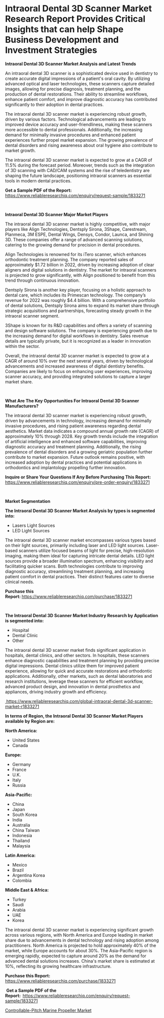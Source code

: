 <p><h1>Intraoral Dental 3D Scanner Market Research Report Provides Critical Insights that can help Shape Business Development and Investment Strategies</h1></p><p><strong>Intraoral Dental 3D Scanner Market Analysis and Latest Trends</strong></p>
<p><p>An intraoral dental 3D scanner is a sophisticated device used in dentistry to create accurate digital impressions of a patient's oral cavity. By utilizing advanced optical and laser technologies, these scanners capture detailed images, allowing for precise diagnosis, treatment planning, and the production of dental restorations. Their ability to streamline workflows, enhance patient comfort, and improve diagnostic accuracy has contributed significantly to their adoption in dental practices.</p><p>The intraoral dental 3D scanner market is experiencing robust growth, driven by various factors. Technological advancements are leading to improved device accuracy and user-friendliness, making these scanners more accessible to dental professionals. Additionally, the increasing demand for minimally invasive procedures and enhanced patient experiences further propel market expansion. The growing prevalence of dental disorders and rising awareness about oral hygiene also contribute to market growth.</p><p>The intraoral dental 3D scanner market is expected to grow at a CAGR of 11.5% during the forecast period. Moreover, trends such as the integration of 3D scanning with CAD/CAM systems and the rise of teledentistry are shaping the future landscape, positioning intraoral scanners as essential tools in modern dental practices.</p></p>
<p><strong>Get a Sample PDF of the Report:&nbsp;</strong> <a href="https://www.reliableresearchiq.com/enquiry/request-sample/1833271?utm_campaign=3259&utm_medium=2&utm_source=Github&utm_content=ia&utm_term=26032025&utm_id=intraoral-dental-3d-scanner">https://www.reliableresearchiq.com/enquiry/request-sample/1833271</a></p>
<p>&nbsp;</p>
<p><strong>Intraoral Dental 3D Scanner Major Market Players</strong></p>
<p><p>The intraoral dental 3D scanner market is highly competitive, with major players like Align Technologies, Dentsply Sirona, 3Shape, Carestream, Planmeca, 3M ESPE, Dental Wings, Densys, Condor, Launca, and Shining 3D. These companies offer a range of advanced scanning solutions, catering to the growing demand for precision in dental procedures.</p><p>Align Technologies is renowned for its iTero scanner, which enhances orthodontic treatment planning. The company reported sales of approximately $1.72 billion in 2022, driven by increasing adoption of clear aligners and digital solutions in dentistry. The market for intraoral scanners is projected to grow significantly, with Align positioned to benefit from this trend through continuous innovation.</p><p>Dentsply Sirona is another key player, focusing on a holistic approach to dental care, which includes its Primescan technology. The company’s revenue for 2022 was roughly $4.4 billion. With a comprehensive portfolio of dental solutions, Dentsply Sirona aims to expand its market share through strategic acquisitions and partnerships, forecasting steady growth in the intraoral scanner segment.</p><p>3Shape is known for its R&D capabilities and offers a variety of scanning and design software solutions. The company is experiencing growth due to the increasing demand for digital workflows in dentistry. Sales revenue details are typically private, but it is recognized as a leader in innovation within the sector.</p><p>Overall, the intraoral dental 3D scanner market is expected to grow at a CAGR of around 10% over the next several years, driven by technological advancements and increased awareness of digital dentistry benefits. Companies are likely to focus on enhancing user experiences, improving scanner accuracy, and providing integrated solutions to capture a larger market share.</p></p>
<p>&nbsp;</p>
<p><strong>What Are The Key Opportunities For Intraoral Dental 3D Scanner Manufacturers?</strong></p>
<p><p>The intraoral dental 3D scanner market is experiencing robust growth, driven by advancements in technology, increasing demand for minimally invasive procedures, and rising patient awareness regarding dental aesthetics. Market data indicates a compound annual growth rate (CAGR) of approximately 10% through 2028. Key growth trends include the integration of artificial intelligence and enhanced software capabilities, improving diagnostic accuracy and treatment planning. Additionally, the rising prevalence of dental disorders and a growing geriatric population further contribute to market expansion. Future outlook remains positive, with increased adoption by dental practices and potential applications in orthodontics and implantology propelling further innovation.</p></p>
<p><strong>Inquire or Share Your Questions If Any Before Purchasing This Report:</strong> <a href="https://www.reliableresearchiq.com/enquiry/pre-order-enquiry/1833271?utm_campaign=3259&utm_medium=2&utm_source=Github&utm_content=ia&utm_term=26032025&utm_id=intraoral-dental-3d-scanner">https://www.reliableresearchiq.com/enquiry/pre-order-enquiry/1833271</a></p>
<p>&nbsp;</p>
<p><strong>Market Segmentation</strong></p>
<p><strong>The Intraoral Dental 3D Scanner Market Analysis by types is segmented into:</strong></p>
<p><ul><li>Lasers Light Sources</li><li>LED Light Sources</li></ul></p>
<p><p>The intraoral dental 3D scanner market encompasses various types based on their light sources, primarily including laser and LED light sources. Laser-based scanners utilize focused beams of light for precise, high-resolution imaging, making them ideal for capturing intricate dental details. LED light sources provide a broader illumination spectrum, enhancing visibility and facilitating quicker scans. Both technologies contribute to improving diagnostic accuracy, streamlining treatment planning, and increasing patient comfort in dental practices. Their distinct features cater to diverse clinical needs.</p></p>
<p><strong>Purchase this Report:&nbsp;</strong><a href="https://www.reliableresearchiq.com/purchase/1833271?utm_campaign=3259&utm_medium=2&utm_source=Github&utm_content=ia&utm_term=26032025&utm_id=intraoral-dental-3d-scanner">https://www.reliableresearchiq.com/purchase/1833271</a></p>
<p>&nbsp;</p>
<p><strong>The Intraoral Dental 3D Scanner Market Industry Research by Application is segmented into:</strong></p>
<p><ul><li>Hospital</li><li>Dental Clinic</li><li>Other</li></ul></p>
<p><p>The intraoral dental 3D scanner market finds significant application in hospitals, dental clinics, and other sectors. In hospitals, these scanners enhance diagnostic capabilities and treatment planning by providing precise digital impressions. Dental clinics utilize them for improved patient experience, allowing for quick and accurate restorations and orthodontic applications. Additionally, other markets, such as dental laboratories and research institutions, leverage these scanners for efficient workflow, advanced product design, and innovation in dental prosthetics and appliances, driving industry growth and efficiency.</p></p>
<p><a href="https://www.reliableresearchiq.com/global-intraoral-dental-3d-scanner-market-r1833271?utm_campaign=3259&utm_medium=2&utm_source=Github&utm_content=ia&utm_term=26032025&utm_id=intraoral-dental-3d-scanner">&nbsp;https://www.reliableresearchiq.com/global-intraoral-dental-3d-scanner-market-r1833271</a></p>
<p><strong>In terms of Region, the Intraoral Dental 3D Scanner Market Players available by Region are:</strong></p>
<p>
    <p> <strong> North America: </strong>
        <ul>
            <li>United States</li>
            <li>Canada</li>
        </ul>
        </p> 
    <p> <strong> Europe: </strong>
        <ul>
            <li>Germany</li>
            <li>France</li>
            <li>U.K.</li>
            <li>Italy</li>
            <li>Russia</li>
        </ul>
        </p> 
    <p> <strong> Asia-Pacific: </strong>
        <ul>
            <li>China</li>
            <li>Japan</li>
            <li>South Korea</li>
            <li>India</li>
            <li>Australia</li>
            <li>China Taiwan</li>
            <li>Indonesia</li>
            <li>Thailand</li>
            <li>Malaysia</li>
        </ul>
        </p> 
    <p> <strong> Latin America: </strong>
        <ul>
            <li>Mexico</li>
            <li>Brazil</li>
            <li>Argentina Korea</li>
            <li>Colombia</li>
        </ul>
        </p> 
    <p> <strong> Middle East & Africa: </strong>
        <ul>
            <li>Turkey</li>
            <li>Saudi</li>
            <li>Arabia</li>
            <li>UAE</li>
            <li>Korea</li>
        </ul>
    </p>
    </p>
<p><p>The intraoral dental 3D scanner market is experiencing significant growth across various regions, with North America and Europe leading in market share due to advancements in dental technology and rising adoption among practitioners. North America is projected to hold approximately 40% of the market, while Europe accounts for about 30%. The Asia-Pacific region is emerging rapidly, expected to capture around 20% as the demand for advanced dental solutions increases. China's market share is estimated at 10%, reflecting its growing healthcare infrastructure.</p></p>
<p><strong>Purchase this Report: </strong><a href="https://www.reliableresearchiq.com/purchase/1833271?utm_campaign=3259&utm_medium=2&utm_source=Github&utm_content=ia&utm_term=26032025&utm_id=intraoral-dental-3d-scanner">https://www.reliableresearchiq.com/purchase/1833271</a></p>
<p>&nbsp;<strong>Get a Sample PDF of the Report:&nbsp;&nbsp;</strong><a href="https://www.reliableresearchiq.com/enquiry/request-sample/1833271?utm_campaign=3259&utm_medium=2&utm_source=Github&utm_content=ia&utm_term=26032025&utm_id=intraoral-dental-3d-scanner">https://www.reliableresearchiq.com/enquiry/request-sample/1833271</a></p>
<p><strong></strong></p>
<p><p><a href="https://github.com/denbelnmer50/Market-Research-Report-List-1/blob/main/controllable-pitch-marine-propeller-market.md?utm_campaign=3259&utm_medium=2&utm_source=Github&utm_content=ia&utm_term=26032025&utm_id=intraoral-dental-3d-scanner">Controllable-Pitch Marine Propeller Market</a></p></p>